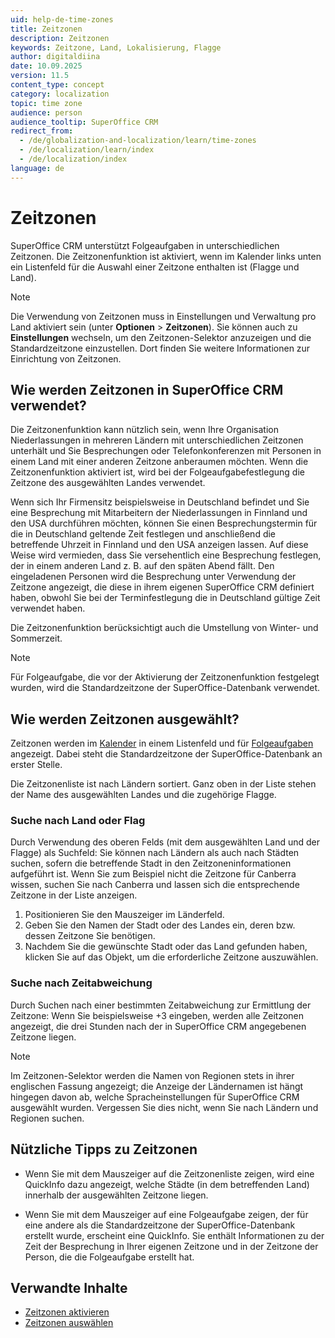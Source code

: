 ```yaml
---
uid: help-de-time-zones
title: Zeitzonen
description: Zeitzonen
keywords: Zeitzone, Land, Lokalisierung, Flagge
author: digitaldiina
date: 10.09.2025
version: 11.5
content_type: concept
category: localization
topic: time zone
audience: person
audience_tooltip: SuperOffice CRM
redirect_from: 
  - /de/globalization-and-localization/learn/time-zones
  - /de/localization/learn/index
  - /de/localization/index
language: de
---
```


# Zeitzonen

SuperOffice CRM unterstützt Folgeaufgaben in unterschiedlichen Zeitzonen. Die Zeitzonenfunktion ist aktiviert, wenn im Kalender links unten ein Listenfeld für die Auswahl einer Zeitzone enthalten ist (Flagge und Land).

> [!NOTE]
> Die Verwendung von Zeitzonen muss in Einstellungen und Verwaltung pro Land aktiviert sein (unter **Optionen** > **Zeitzonen**). Sie können auch zu **Einstellungen** wechseln, um den Zeitzonen-Selektor anzuzeigen und die Standardzeitzone einzustellen. Dort finden Sie weitere Informationen zur Einrichtung von Zeitzonen.

## Wie werden Zeitzonen in SuperOffice CRM verwendet?

Die Zeitzonenfunktion kann nützlich sein, wenn Ihre Organisation Niederlassungen in mehreren Ländern mit unterschiedlichen Zeitzonen unterhält und Sie Besprechungen oder Telefonkonferenzen mit Personen in einem Land mit einer anderen Zeitzone anberaumen möchten. Wenn die Zeitzonenfunktion aktiviert ist, wird bei der Folgeaufgabefestlegung die Zeitzone des ausgewählten Landes verwendet.

Wenn sich Ihr Firmensitz beispielsweise in Deutschland befindet und Sie eine Besprechung mit Mitarbeitern der Niederlassungen in Finnland und den USA durchführen möchten, können Sie einen Besprechungstermin für die in Deutschland geltende Zeit festlegen und anschließend die betreffende Uhrzeit in Finnland und den USA anzeigen lassen. Auf diese Weise wird vermieden, dass Sie versehentlich eine Besprechung festlegen, der in einem anderen Land z. B. auf den späten Abend fällt. Den eingeladenen Personen wird die Besprechung unter Verwendung der Zeitzone angezeigt, die diese in ihrem eigenen SuperOffice CRM definiert haben, obwohl Sie bei der Terminfestlegung die in Deutschland gültige Zeit verwendet haben.

Die Zeitzonenfunktion berücksichtigt auch die Umstellung von Winter- und Sommerzeit.

> [!NOTE]
> Für Folgeaufgabe, die vor der Aktivierung der Zeitzonenfunktion festgelegt wurden, wird die Standardzeitzone der SuperOffice-Datenbank verwendet.

## Wie werden Zeitzonen ausgewählt?

Zeitzonen werden im [Kalender][1] in einem Listenfeld und für [Folgeaufgaben][3] angezeigt. Dabei steht die Standardzeitzone der SuperOffice-Datenbank an erster Stelle.

Die Zeitzonenliste ist nach Ländern sortiert. Ganz oben in der Liste stehen der Name des ausgewählten Landes und die zugehörige Flagge.

### Suche nach Land oder Flag

Durch Verwendung des oberen Felds (mit dem ausgewählten Land und der Flagge) als Suchfeld: Sie können nach Ländern als auch nach Städten suchen, sofern die betreffende Stadt in den Zeitzoneninformationen aufgeführt ist. Wenn Sie zum Beispiel nicht die Zeitzone für Canberra wissen, suchen Sie nach Canberra und lassen sich die entsprechende Zeitzone in der Liste anzeigen.

1. Positionieren Sie den Mauszeiger im Länderfeld.
2. Geben Sie den Namen der Stadt oder des Landes ein, deren bzw. dessen Zeitzone Sie benötigen.
3. Nachdem Sie die gewünschte Stadt oder das Land gefunden haben, klicken Sie auf das Objekt, um die erforderliche Zeitzone auszuwählen.

### Suche nach Zeitabweichung

Durch Suchen nach einer bestimmten Zeitabweichung zur Ermittlung der Zeitzone: Wenn Sie beispielsweise +3 eingeben, werden alle Zeitzonen angezeigt, die drei Stunden nach der in SuperOffice CRM angegebenen Zeitzone liegen.

> [!NOTE]
> Im Zeitzonen-Selektor werden die Namen von Regionen stets in ihrer englischen Fassung angezeigt; die Anzeige der Ländernamen ist hängt hingegen davon ab, welche Spracheinstellungen für SuperOffice CRM ausgewählt wurden. Vergessen Sie dies nicht, wenn Sie nach Ländern und Regionen suchen.

## Nützliche Tipps zu Zeitzonen

* Wenn Sie mit dem Mauszeiger auf die Zeitzonenliste zeigen, wird eine QuickInfo dazu angezeigt, welche Städte (in dem betreffenden Land) innerhalb der ausgewählten Zeitzone liegen.

* Wenn Sie mit dem Mauszeiger auf eine Folgeaufgabe zeigen, der für eine andere als die Standardzeitzone der SuperOffice-Datenbank erstellt wurde, erscheint eine QuickInfo. Sie enthält Informationen zu der Zeit der Besprechung in Ihrer eigenen Zeitzone und in der Zeitzone der Person, die die Folgeaufgabe erstellt hat.

## Verwandte Inhalte

* [Zeitzonen aktivieren][4]
* [Zeitzonen auswählen][5]

<!-- Referenced links -->
[1]: ../../diary/learn/index.md
[3]: ../../diary/learn/follow-ups.md
[4]: ../admin/enable-time-zones.md
[5]: ../admin/select-time-zones.md

